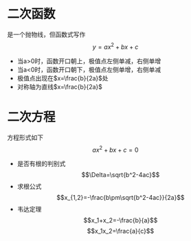 # 二次函数
是一个抛物线，但函数式写作
$$y=ax^2+bx+c$$
- 当a>0时，函数开口朝上，极值点左侧单减，右侧单增
- 当a<0时，函数开口朝下，极值点左侧单增，右侧单减
- 极值点出现在$x=\frac{b}{2a}$处
- 对称轴为直线$x=\frac{b}{2a}$

# 二次方程
方程形式如下
$$ax^2+bx+c=0$$
- 是否有根的判别式
$$\Delta=\sqrt{b^2-4ac}$$
- 求根公式
$$x_{1,2}=-\frac{b\pm\sqrt{b^2-4ac}}{2a}$$
- 韦达定理
$$x_1+x_2=-\frac{b}{a}$$
$$x_1x_2=\frac{a}{c}$$
